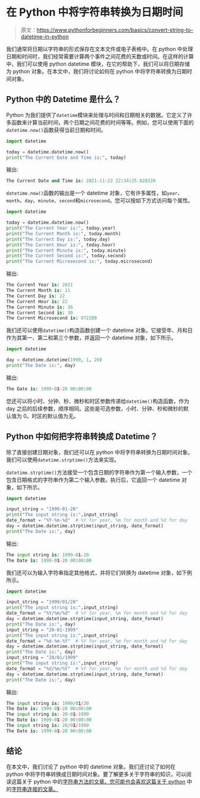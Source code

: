 # 在 Python 中将字符串转换为日期时间

> 原文：<https://www.pythonforbeginners.com/basics/convert-string-to-datetime-in-python>

我们通常将日期以字符串的形式保存在文本文件或电子表格中。在 python 中处理日期和时间时，我们经常需要计算两个事件之间花费的天数或时间。在这样的计算中，我们可以使用 python datetime 模块，在它的帮助下，我们可以将日期存储为 python 对象。在本文中，我们将讨论如何在 python 中将字符串转换为日期时间对象。

## Python 中的 Datetime 是什么？

Python 为我们提供了`datetime`模块来处理与时间和日期相关的数据。它定义了许多函数来计算当前时间，两个日期之间花费的时间等等。例如，您可以使用下面的`datetime.now()`函数获得当前日期和时间。

```py
import datetime

today = datetime.datetime.now()
print("The Current Date and Time is:", today) 
```

输出:

```py
The Current Date and Time is: 2021-11-22 22:34:25.828339
```

`datetime.now()`函数的输出是一个 datetime 对象，它有许多属性，如`year`、`month`、`day`、`minute`、`second`和`microsecond`。您可以按如下方式访问每个属性。

```py
import datetime

today = datetime.datetime.now()
print("The Current Year is:", today.year)
print("The Current Month is:", today.month)
print("The Current Day is:", today.day)
print("The Current Hour is:", today.hour)
print("The Current Minute is:", today.minute)
print("The Current Second is:", today.second)
print("The Current Microsecond is:", today.microsecond)
```

输出:

```py
The Current Year is: 2021
The Current Month is: 11
The Current Day is: 22
The Current Hour is: 22
The Current Minute is: 36
The Current Second is: 30
The Current Microsecond is: 972280
```

我们还可以使用`datetime()`构造函数创建一个 datetime 对象。它接受年、月和日作为其第一、第二和第三个参数，并返回一个 datetime 对象，如下所示。

```py
import datetime

day = datetime.datetime(1999, 1, 20)
print("The Date is:", day)
```

输出:

```py
The Date is: 1999-01-20 00:00:00
```

您还可以将小时、分钟、秒、微秒和时区参数传递给`datetime()`构造函数，作为 day 之后的后续参数，顺序相同。这些是可选参数，小时、分钟、秒和微秒的默认值为 0。时区的默认值为无。

## Python 中如何把字符串转换成 Datetime？

除了直接创建日期对象，我们还可以在 python 中将字符串转换为日期时间对象。我们可以使用`datetime.strptime()`方法来实现。

`datetime.strptime()`方法接受一个包含日期的字符串作为第一个输入参数，一个包含日期格式的字符串作为第二个输入参数。执行后，它返回一个 datetime 对象，如下所示。

```py
import datetime

input_string = "1999-01-20"
print("The input string is:",input_string)
date_format = "%Y-%m-%d"  # %Y for year, %m for month and %d for day
day = datetime.datetime.strptime(input_string, date_format)
print("The Date is:", day)
```

输出:

```py
The input string is: 1999-01-20
The Date is: 1999-01-20 00:00:00
```

我们还可以为输入字符串指定其他格式，并将它们转换为 datetime 对象，如下例所示。

```py
import datetime

input_string = "1999/01/20"
print("The input string is:",input_string)
date_format = "%Y/%m/%d"  # %Y for year, %m for month and %d for day
day = datetime.datetime.strptime(input_string, date_format)
print("The Date is:", day)
input_string = "20-01-1999"
print("The input string is:",input_string)
date_format = "%d-%m-%Y"  # %Y for year, %m for month and %d for day
day = datetime.datetime.strptime(input_string, date_format)
print("The Date is:", day)
input_string = "20/01/1999"
print("The input string is:",input_string)
date_format = "%d/%m/%Y"  # %Y for year, %m for month and %d for day
day = datetime.datetime.strptime(input_string, date_format)
print("The Date is:", day)
```

输出:

```py
The input string is: 1999/01/20
The Date is: 1999-01-20 00:00:00
The input string is: 20-01-1999
The Date is: 1999-01-20 00:00:00
The input string is: 20/01/1999
The Date is: 1999-01-20 00:00:00
```

## 结论

在本文中，我们讨论了 python 中的 datetime 对象。我们还讨论了如何在 python 中将字符串转换成日期时间对象。要了解更多关于字符串的知识，可以阅读这篇关于 python 中的[字符串方法的文章。您可能也会喜欢这篇关于 python](https://www.pythonforbeginners.com/basics/python-string-methods-for-string-manipulation) 中的[字符串连接的文章。](https://www.pythonforbeginners.com/concatenation/string-concatenation-and-formatting-in-python)